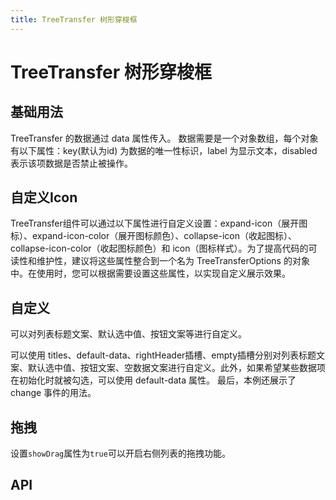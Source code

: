 ```yaml
---
title: TreeTransfer 树形穿梭框
---
```


# TreeTransfer 树形穿梭框

## 基础用法

TreeTransfer 的数据通过 data 属性传入。 数据需要是一个对象数组，每个对象有以下属性：key(默认为id) 为数据的唯一性标识，label 为显示文本，disabled 表示该项数据是否禁止被操作。

<preview path="./def" />

## 自定义Icon

TreeTransfer组件可以通过以下属性进行自定义设置：expand-icon（展开图标）、expand-icon-color（展开图标颜色）、collapse-icon（收起图标）、collapse-icon-color（收起图标颜色）和 icon（图标样式）。为了提高代码的可读性和维护性，建议将这些属性整合到一个名为 TreeTransferOptions 的对象中。在使用时，您可以根据需要设置这些属性，以实现自定义展示效果。

<preview path="./customIconTreeTransfer" />

## 自定义

可以对列表标题文案、默认选中值、按钮文案等进行自定义。

可以使用 titles、default-data、rightHeader插槽、empty插槽分别对列表标题文案、默认选中值、按钮文案、空数据文案进行自定义。此外，如果希望某些数据项在初始化时就被勾选，可以使用 default-data 属性。 最后，本例还展示了 change 事件的用法。

<preview path="./customTreeTransfer" />

## 拖拽

设置`showDrag`属性为`true`可以开启右侧列表的拖拽功能。

<preview path="./dragTreeTransfer" />

## API

<API src="./tree_transfer.json" lang="zh"></API>
